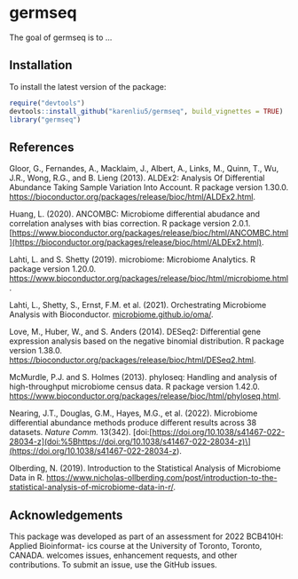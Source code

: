 
<!-- README.md is generated from README.Rmd. Please edit that file -->

# germseq

<!-- badges: start -->

<!-- badges: end -->

The goal of germseq is to …

## Installation

To install the latest version of the package:

``` r
require("devtools")
devtools::install_github("karenliu5/germseq", build_vignettes = TRUE)
library("germseq")
```

## References

Gloor, G., Fernandes, A., Macklaim, J., Albert, A., Links, M., Quinn,
T., Wu, J.R., Wong, R.G., and B. Lieng (2013). ALDEx2: Analysis Of
Differential Abundance Taking Sample Variation Into Account. R package
version 1.30.0.
<https://bioconductor.org/packages/release/bioc/html/ALDEx2.html>.

Huang, L. (2020). ANCOMBC: Microbiome differential abudance and
correlation analyses with bias correction. R package version 2.0.1.
[https://www.bioconductor.org/packages/release/bioc/html/ANCOMBC.html](https://bioconductor.org/packages/release/bioc/html/ALDEx2.html).

Lahti, L. and S. Shetty (2019). microbiome: Microbiome Analytics. R
package version 1.20.0.
<https://www.bioconductor.org/packages/release/bioc/html/microbiome.html>.

Lahti, L., Shetty, S., Ernst, F.M. et al. (2021). Orchestrating
Microbiome Analysis with Bioconductor.
[microbiome.github.io/oma/](microbiome.github.io/oma/).

Love, M., Huber, W., and S. Anders (2014). DESeq2: Differential gene
expression analysis based on the negative binomial distribution. R
package version 1.38.0.
<https://bioconductor.org/packages/release/bioc/html/DESeq2.html>.

McMurdle, P.J. and S. Holmes (2013). phyloseq: Handling and analysis of
high-throughput microbiome census data. R package version 1.42.0.
<https://www.bioconductor.org/packages/release/bioc/html/phyloseq.html>.

Nearing, J.T., Douglas, G.M., Hayes, M.G., et al. (2022). Microbiome
differential abundance methods produce different results across 38
datasets. *Nature Comm.* 13(342).
[doi:\[https://doi.org/10.1038/s41467-022-28034-z](doi:%5Bhttps://doi.org/10.1038/s41467-022-28034-z)\](<https://doi.org/10.1038/s41467-022-28034-z>).

Olberding, N. (2019). Introduction to the Statistical Analysis of
Microbiome Data in R.
<https://www.nicholas-ollberding.com/post/introduction-to-the-statistical-analysis-of-microbiome-data-in-r/>.

## Acknowledgements

This package was developed as part of an assessment for 2022 BCB410H:
Applied Bioinformat- ics course at the University of Toronto, Toronto,
CANADA. <PackageName> welcomes issues, enhancement requests, and other
contributions. To submit an issue, use the GitHub issues.
